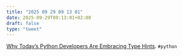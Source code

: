 ```yaml
---
title: "2025 09 29 09 13 01"
date: 2025-09-29T09:13:01+02:00
draft: false
type: "tweet"
---
```

[Why Today’s Python Developers Are Embracing Type Hints](https://pyrefly.org/blog/why-typed-python/). `#python`
